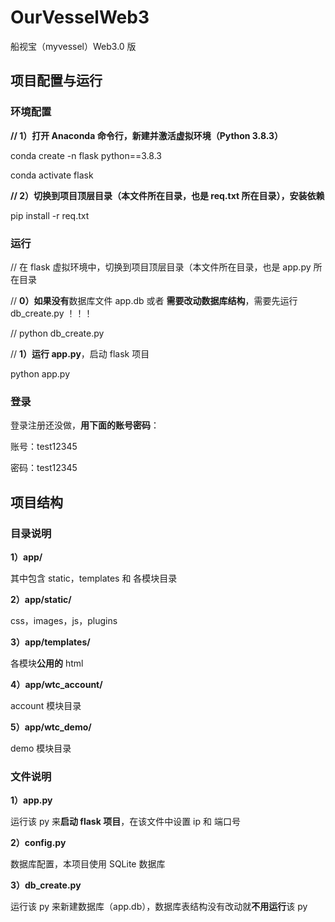 # OurVesselWeb3
船视宝（myvessel）Web3.0 版

## 项目配置与运行

### 环境配置

**// 1）打开 Anaconda 命令行，新建并激活虚拟环境（Python 3.8.3）**

conda create -n flask python==3.8.3

conda activate flask

**// 2）切换到项目顶层目录（本文件所在目录，也是 req.txt 所在目录），安装依赖**

pip install -r req.txt

### 运行

// 在 flask 虚拟环境中，切换到项目顶层目录（本文件所在目录，也是 app.py 所在目录

// **0）如果没有**数据库文件 app.db 或者 **需要改动数据库结构**，需要先运行 db_create.py ！！！

// python  db_create.py

// **1）运行 app.py**，启动 flask 项目

python app.py

### 登录

登录注册还没做，**用下面的账号密码**：

账号：test12345

密码：test12345

## 项目结构

### 目录说明

**1）app/**

其中包含 static，templates 和 各模块目录

**2）app/static/**

css，images，js，plugins

**3）app/templates/**

各模块**公用的** html

**4）app/wtc_account/**

account 模块目录

**5）app/wtc_demo/**

demo 模块目录

### 文件说明

**1）app.py**

运行该 py 来**启动 flask 项目**，在该文件中设置 ip 和 端口号

**2）config.py**

数据库配置，本项目使用 SQLite 数据库

**3）db_create.py**

运行该 py 来新建数据库（app.db），数据库表结构没有改动就**不用运行**该 py

